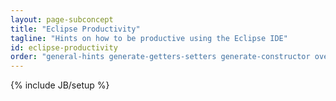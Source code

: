 ```yaml
---
layout: page-subconcept
title: "Eclipse Productivity"
tagline: "Hints on how to be productive using the Eclipse IDE"
id: eclipse-productivity
order: "general-hints generate-getters-setters generate-constructor override outline configure-workspace format-code open-resource-type tree-views debug WTP displayView-HotCodeReplace visualvm searching-and-navigating-references linked-resources"
---
```

{% include JB/setup %}
